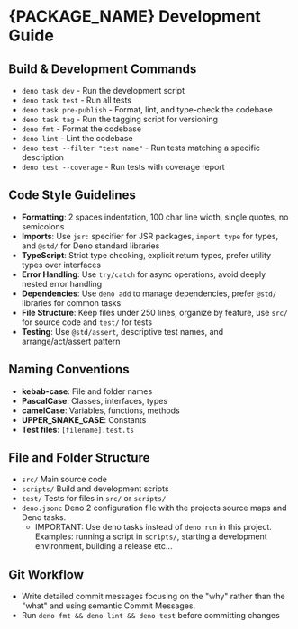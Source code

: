 # {PACKAGE_NAME} Development Guide

## Build & Development Commands

- `deno task dev` - Run the development script
- `deno task test` - Run all tests
- `deno task pre-publish` - Format, lint, and type-check the codebase
- `deno task tag` - Run the tagging script for versioning
- `deno fmt` - Format the codebase
- `deno lint` - Lint the codebase
- `deno test --filter "test name"` - Run tests matching a specific description
- `deno test --coverage` - Run tests with coverage report

## Code Style Guidelines

- **Formatting**: 2 spaces indentation, 100 char line width, single quotes, no semicolons
- **Imports**: Use `jsr:` specifier for JSR packages, `import type` for types, and `@std/` for Deno standard libraries
- **TypeScript**: Strict type checking, explicit return types, prefer utility types over interfaces
- **Error Handling**: Use `try/catch` for async operations, avoid deeply nested error handling
- **Dependencies**: Use `deno add` to manage dependencies, prefer `@std/` libraries for common tasks
- **File Structure**: Keep files under 250 lines, organize by feature, use `src/` for source code and `test/` for tests
- **Testing**: Use `@std/assert`, descriptive test names, and arrange/act/assert pattern

## Naming Conventions

- **kebab-case**: File and folder names
- **PascalCase**: Classes, interfaces, types
- **camelCase**: Variables, functions, methods
- **UPPER_SNAKE_CASE**: Constants
- **Test files**: `[filename].test.ts`

## File and Folder Structure

- `src/` Main source code
- `scripts/` Build and development scripts
- `test/` Tests for files in `src/` or `scripts/`
- `deno.jsonc` Deno 2 configuration file with the projects source maps and Deno tasks.
  - IMPORTANT: Use deno tasks instead of `deno run` in this project. Examples: running a script in `scripts/`, starting a development environment, building a release etc...


## Git Workflow

- Write detailed commit messages focusing on the "why" rather than the "what" and using semantic Commit Messages.
- Run `deno fmt && deno lint && deno test` before committing changes
